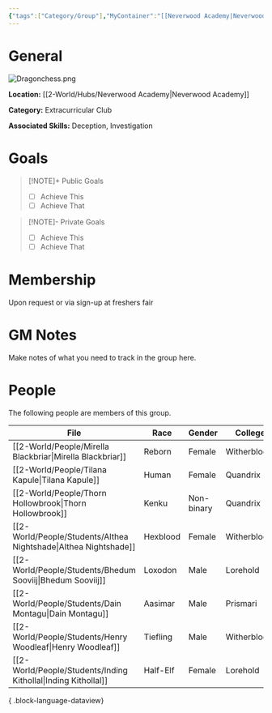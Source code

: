 ```yaml
---
{"tags":["Category/Group"],"MyContainer":"[[Neverwood Academy|Neverwood Academy]]","MyCategory":"Extracurricular Club","image":"Dragonchess.png","obsidianUIMode":"preview","leaders":null,"staff":null,"members":null,"initiates":null,"primary_contact":null,"Skill1":"Deception","Skill2":"Investigation","dg-publish":true,"dg-path":"World/Groups/Extracurricular Club/Dragonchess Club.md","permalink":"/world/groups/extracurricular-club/dragonchess-club/","dgPassFrontmatter":true,"updated":"2025-09-29T12:34:02.000+01:00"}
---
```



# General

![Dragonchess.png](/img/user/z_Assets/Extracurriculars/Dragonchess.png)

**Location:** [[2-World/Hubs/Neverwood Academy\|Neverwood Academy]]

**Category:** Extracurricular Club

**Associated Skills:** Deception, Investigation

# Goals

> [!NOTE]+ Public Goals
> - [ ] Achieve This
> - [ ] Achieve That

> [!NOTE]- Private Goals
> - [ ] Achieve This
> - [ ] Achieve That

# Membership
Upon request or via sign-up at freshers fair

# GM Notes

Make notes of what you need to track in the group here. 


# People

The following people are members of this group.  


| File                                                                | Race     | Gender     | College     |
| ------------------------------------------------------------------- | -------- | ---------- | ----------- |
| [[2-World/People/Mirella Blackbriar\|Mirella Blackbriar]]        | Reborn   | Female     | Witherbloom |
| [[2-World/People/Tilana Kapule\|Tilana Kapule]]                  | Human    | Female     | Quandrix    |
| [[2-World/People/Thorn Hollowbrook\|Thorn Hollowbrook]]          | Kenku    | Non-binary | Quandrix    |
| [[2-World/People/Students/Althea Nightshade\|Althea Nightshade]] | Hexblood | Female     | Witherbloom |
| [[2-World/People/Students/Bhedum Sooviij\|Bhedum Sooviij]]       | Loxodon  | Male       | Lorehold    |
| [[2-World/People/Students/Dain Montagu\|Dain Montagu]]           | Aasimar  | Male       | Prismari    |
| [[2-World/People/Students/Henry Woodleaf\|Henry Woodleaf]]       | Tiefling | Male       | Witherbloom |
| [[2-World/People/Students/Inding Kithollal\|Inding Kithollal]]   | Half-Elf | Female     | Lorehold    |

{ .block-language-dataview}